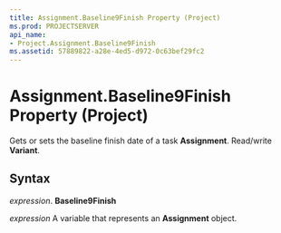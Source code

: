 ```yaml
---
title: Assignment.Baseline9Finish Property (Project)
ms.prod: PROJECTSERVER
api_name:
- Project.Assignment.Baseline9Finish
ms.assetid: 57889822-a28e-4ed5-d972-0c63bef29fc2
---
```



# Assignment.Baseline9Finish Property (Project)

Gets or sets the baseline finish date of a task  **Assignment**. Read/write **Variant**.


## Syntax

 _expression_. **Baseline9Finish**

 _expression_ A variable that represents an **Assignment** object.


